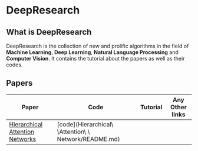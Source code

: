 # DeepResearch

## What is DeepResearch 

DeepResearch is the collection of new and prolific algorithms in the field of **Machine Learning**, **Deep Learning**, **Natural Language Processing** and **Computer Vision**. It contains the tutorial about the papers as well as their codes.

## Papers
|Paper|Code|Tutorial|Any Other links|
|-----|----|--------|---------------|
|[Hierarchical Attention Networks](http://www.cs.cmu.edu/~./hovy/papers/16HLT-hierarchical-attention-networks.pdf)|[code](Hierarchical\ \Attention\ \ Network/README.md) | | |